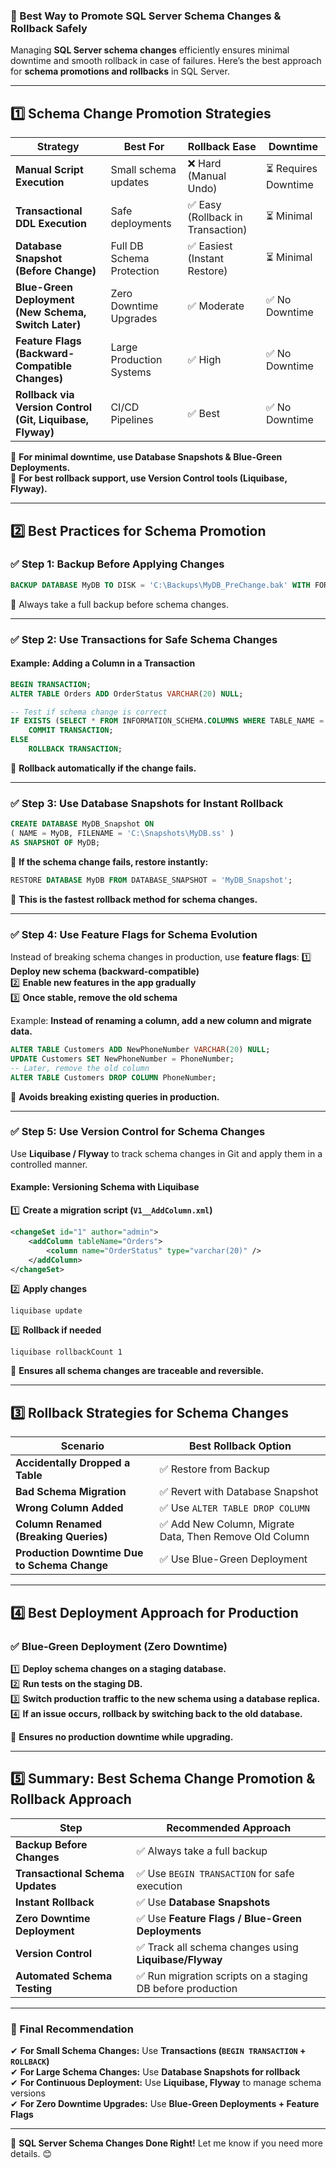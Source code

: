 ### **🔹 Best Way to Promote SQL Server Schema Changes & Rollback Safely**
Managing **SQL Server schema changes** efficiently ensures minimal downtime and smooth rollback in case of failures. Here’s the best approach for **schema promotions and rollbacks** in SQL Server.

---

## **1️⃣ Schema Change Promotion Strategies**
| Strategy | **Best For** | **Rollback Ease** | **Downtime** |
|----------|-------------|----------------|------------|
| **Manual Script Execution** | Small schema updates | ❌ Hard (Manual Undo) | ⏳ Requires Downtime |
| **Transactional DDL Execution** | Safe deployments | ✅ Easy (Rollback in Transaction) | ⏳ Minimal |
| **Database Snapshot (Before Change)** | Full DB Schema Protection | ✅ Easiest (Instant Restore) | ⏳ Minimal |
| **Blue-Green Deployment (New Schema, Switch Later)** | Zero Downtime Upgrades | ✅ Moderate | ✅ No Downtime |
| **Feature Flags (Backward-Compatible Changes)** | Large Production Systems | ✅ High | ✅ No Downtime |
| **Rollback via Version Control (Git, Liquibase, Flyway)** | CI/CD Pipelines | ✅ Best | ✅ No Downtime |

🔹 **For minimal downtime, use Database Snapshots & Blue-Green Deployments.**  
🔹 **For best rollback support, use Version Control tools (Liquibase, Flyway).**  

---

## **2️⃣ Best Practices for Schema Promotion**
### **✅ Step 1: Backup Before Applying Changes**
```sql
BACKUP DATABASE MyDB TO DISK = 'C:\Backups\MyDB_PreChange.bak' WITH FORMAT;
```
🔹 Always take a full backup before schema changes.

---

### **✅ Step 2: Use Transactions for Safe Schema Changes**
#### **Example: Adding a Column in a Transaction**
```sql
BEGIN TRANSACTION;
ALTER TABLE Orders ADD OrderStatus VARCHAR(20) NULL;

-- Test if schema change is correct
IF EXISTS (SELECT * FROM INFORMATION_SCHEMA.COLUMNS WHERE TABLE_NAME = 'Orders' AND COLUMN_NAME = 'OrderStatus')
    COMMIT TRANSACTION;
ELSE
    ROLLBACK TRANSACTION;
```
🔹 **Rollback automatically if the change fails.**

---

### **✅ Step 3: Use Database Snapshots for Instant Rollback**
```sql
CREATE DATABASE MyDB_Snapshot ON
( NAME = MyDB, FILENAME = 'C:\Snapshots\MyDB.ss' )
AS SNAPSHOT OF MyDB;
```
🔹 **If the schema change fails, restore instantly:**
```sql
RESTORE DATABASE MyDB FROM DATABASE_SNAPSHOT = 'MyDB_Snapshot';
```
🔹 **This is the fastest rollback method for schema changes.**

---

### **✅ Step 4: Use Feature Flags for Schema Evolution**
Instead of breaking schema changes in production, use **feature flags**:
1️⃣ **Deploy new schema (backward-compatible)**  
2️⃣ **Enable new features in the app gradually**  
3️⃣ **Once stable, remove the old schema**

Example: **Instead of renaming a column, add a new column and migrate data.**
```sql
ALTER TABLE Customers ADD NewPhoneNumber VARCHAR(20) NULL;
UPDATE Customers SET NewPhoneNumber = PhoneNumber;
-- Later, remove the old column
ALTER TABLE Customers DROP COLUMN PhoneNumber;
```
🔹 **Avoids breaking existing queries in production.**

---

### **✅ Step 5: Use Version Control for Schema Changes**
Use **Liquibase / Flyway** to track schema changes in Git and apply them in a controlled manner.

#### **Example: Versioning Schema with Liquibase**
1️⃣ **Create a migration script (`V1__AddColumn.xml`)**
```xml
<changeSet id="1" author="admin">
    <addColumn tableName="Orders">
        <column name="OrderStatus" type="varchar(20)" />
    </addColumn>
</changeSet>
```
2️⃣ **Apply changes**
```shell
liquibase update
```
3️⃣ **Rollback if needed**
```shell
liquibase rollbackCount 1
```
🔹 **Ensures all schema changes are traceable and reversible.**

---

## **3️⃣ Rollback Strategies for Schema Changes**
| Scenario | **Best Rollback Option** |
|----------|--------------------------|
| **Accidentally Dropped a Table** | ✅ Restore from Backup |
| **Bad Schema Migration** | ✅ Revert with Database Snapshot |
| **Wrong Column Added** | ✅ Use `ALTER TABLE DROP COLUMN` |
| **Column Renamed (Breaking Queries)** | ✅ Add New Column, Migrate Data, Then Remove Old Column |
| **Production Downtime Due to Schema Change** | ✅ Use Blue-Green Deployment |

---

## **4️⃣ Best Deployment Approach for Production**
### **✅ Blue-Green Deployment (Zero Downtime)**
1️⃣ **Deploy schema changes on a staging database.**  
2️⃣ **Run tests on the staging DB.**  
3️⃣ **Switch production traffic to the new schema using a database replica.**  
4️⃣ **If an issue occurs, rollback by switching back to the old database.**

🔹 **Ensures no production downtime while upgrading.**

---

## **5️⃣ Summary: Best Schema Change Promotion & Rollback Approach**
| Step | **Recommended Approach** |
|------|-------------------------|
| **Backup Before Changes** | ✅ Always take a full backup |
| **Transactional Schema Updates** | ✅ Use `BEGIN TRANSACTION` for safe execution |
| **Instant Rollback** | ✅ Use **Database Snapshots** |
| **Zero Downtime Deployment** | ✅ Use **Feature Flags / Blue-Green Deployments** |
| **Version Control** | ✅ Track all schema changes using **Liquibase/Flyway** |
| **Automated Schema Testing** | ✅ Run migration scripts on a staging DB before production |

---

### **🔹 Final Recommendation**
✔ **For Small Schema Changes:** Use **Transactions (`BEGIN TRANSACTION` + `ROLLBACK`)**  
✔ **For Large Schema Changes:** Use **Database Snapshots for rollback**  
✔ **For Continuous Deployment:** Use **Liquibase, Flyway** to manage schema versions  
✔ **For Zero Downtime Upgrades:** Use **Blue-Green Deployments + Feature Flags**  

---
🚀 **SQL Server Schema Changes Done Right!** Let me know if you need more details. 😊

